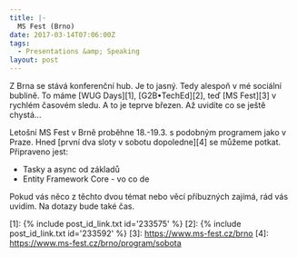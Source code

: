 ```yaml
---
title: |-
  MS Fest (Brno)
date: 2017-03-14T07:06:00Z
tags:
  - Presentations &amp; Speaking
layout: post
---
```

Z Brna se stává konferenční hub. Je to jasný. Tedy alespoň v mé sociální bublině. To máme [WUG Days][1], [G2B•TechEd][2], teď [MS Fest][3] v rychlém časovém sledu. A to je teprve březen. Až uvidíte co se ještě chystá...

Letošní MS Fest v Brně proběhne 18.-19.3. s podobným programem jako v Praze. Hned [první dva sloty v sobotu dopoledne][4] se můžeme potkat. Připraveno jest:

* Tasky a async od základů
* Entity Framework Core - vo co de

Pokud vás něco z těchto dvou témat nebo věcí příbuzných zajímá, rád vás uvidím. Na dotazy bude také čas.

[1]: {% include post_id_link.txt id='233575' %}
[2]: {% include post_id_link.txt id='233592' %}
[3]: https://www.ms-fest.cz/brno
[4]: https://www.ms-fest.cz/brno/program/sobota